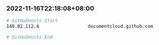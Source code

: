 
###  2022-11-16T22:18:08+08:00
```bash
# GitHubHosts Start
140.82.112.4                  documentcloud.github.com

# GitHubHosts End

```


